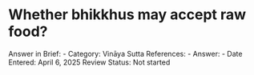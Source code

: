 # Whether bhikkhus may accept raw food?

Answer in Brief: -
 Category: Vināya
Sutta References: -
Answer: -
Date Entered: April 6, 2025
Review Status: Not started